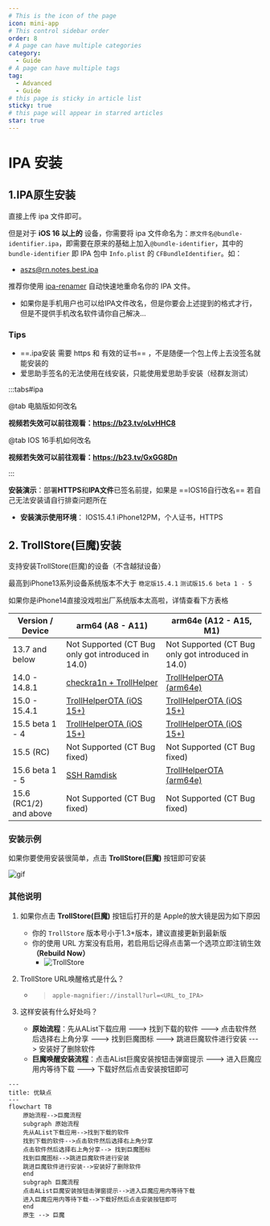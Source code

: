 ```yaml
---
# This is the icon of the page
icon: mini-app
# This control sidebar order
order: 8
# A page can have multiple categories
category:
  - Guide
# A page can have multiple tags
tag:
  - Advanced
  - Guide
# this page is sticky in article list
sticky: true
# this page will appear in starred articles
star: true
---
```


# IPA 安装



## 1.IPA原生安装

直接上传 ipa 文件即可。

但是对于 **iOS 16 以上的** 设备，你需要将 ipa 文件命名为：`原文件名@bundle-identifier.ipa`，即需要在原来的基础上加入`@bundle-identifier`，其中的 `bundle-identifier` 即 IPA 包中 `Info.plist` 的 `CFBundleIdentifier`。如：

- aszs@rn.notes.best.ipa

推荐你使用 [ipa-renamer](https://github.com/Xhofe/ipa-renamer) 自动快速地重命名你的 IPA 文件。

- 如果你是手机用户也可以给IPA文件改名，但是你要会上述提到的格式才行，但是不提供手机改名软件请你自己解决...



### Tips

- ==.ipa安装 需要 https 和 有效的证书== ，不是随便一个包上传上去没签名就能安装的
- 爱思助手签名的无法使用在线安装，只能使用爱思助手安装（经群友测试）

:::tabs#ipa

@tab 电脑版如何改名

<ArtPlayer 
  src="https://hub.onmicrosoft.cn/public/video/wechat?wxv=wxv_2786278463950405640&raw=true" 
  poster="/img/advanced/video.png"
/>

**视频若失效可以前往观看：https://b23.tv/oLvHHC8**

@tab IOS 16手机如何改名

<ArtPlayer 
  src="https://hub.onmicrosoft.cn/public/video/weibo?uid=7821998556&cursor=4871961534007938&raw=true" 
/>

**视频若失效可以前往观看：https://b23.tv/GxGG8Dn**

:::



**安装演示**：部署**HTTPS**和**IPA文件**已签名前提，如果是 ==IOS16自行改名== 若自己无法安装请自行排查问题所在

- **安装演示使用环境**： IOS15.4.1 iPhone12PM，个人证书，HTTPS

<ArtPlayer 
  src="https://hub.onmicrosoft.cn/public/video/weibo?uid=7821998556&cursor=4870951244144255&raw=true" 
/>



## 2. TrollStore(巨魔)安装

支持安装TrollStore(巨魔)的设备（不含越狱设备）

最高到iPhone13系列设备系统版本不大于 `稳定版15.4.1` `测试版15.6 beta 1 - 5 `

如果你是iPhone14直接没戏啦出厂系统版本太高啦，详情查看下方表格

| Version / Device       | arm64 (A8 - A11)                                             | arm64e (A12 - A15, M1)                                       |
| ---------------------- | ------------------------------------------------------------ | ------------------------------------------------------------ |
| 13.7 and below         | Not Supported (CT Bug only got introduced in 14.0)           | Not Supported (CT Bug only got introduced in 14.0)           |
| 14.0 - 14.8.1          | [checkra1n + TrollHelper](https://github.com/opa334/TrollStore/blob/main/install_trollhelper.md) | [TrollHelperOTA (arm64e)](https://github.com/opa334/TrollStore/blob/main/install_trollhelperota_arm64e.md) |
| 15.0 - 15.4.1          | [TrollHelperOTA (iOS 15+)](https://github.com/opa334/TrollStore/blob/main/install_trollhelperota_ios15.md) | [TrollHelperOTA (iOS 15+)](https://github.com/opa334/TrollStore/blob/main/install_trollhelperota_ios15.md) |
| 15.5 beta 1 - 4        | [TrollHelperOTA (iOS 15+)](https://github.com/opa334/TrollStore/blob/main/install_trollhelperota_ios15.md) | [TrollHelperOTA (iOS 15+)](https://github.com/opa334/TrollStore/blob/main/install_trollhelperota_ios15.md) |
| 15.5 (RC)              | Not Supported (CT Bug fixed)                                 | Not Supported (CT Bug fixed)                                 |
| 15.6 beta 1 - 5        | [SSH Ramdisk](https://github.com/opa334/TrollStore/blob/main/install_sshrd.md) | [TrollHelperOTA (arm64e)](https://github.com/opa334/TrollStore/blob/main/install_trollhelperota_arm64e.md) |
| 15.6 (RC1/2) and above | Not Supported (CT Bug fixed)                                 | Not Supported (CT Bug fixed)                                 |



### 安装示例

如果你要使用安装很简单，点击 **TrollStore(巨魔)** 按钮即可安装

![gif](http://pic.rmb.bdstatic.com/bjh/ff1e47ebc1efe5a907dbfffabf4d5f67.gif)



### 其他说明

1. 如果你点击 **TrollStore(巨魔)** 按钮后打开的是 Apple的放大镜是因为如下原因
   - 你的 `TrollStore` 版本号小于1.3+版本，建议直接更新到最新版
   - 你的使用 URL 方案没有启用，若启用后记得点击第一个选项立即注销生效 **（Rebuild Now）**
     - ![TrollStore](/img/advanced/TrollStore.jpg)

2. TrollStore URL唤醒格式是什么？

   - > `apple-magnifier://install?url=<URL_to_IPA>`

3. 这样安装有什么好处吗？

   - **原始流程**：先从AList下载应用 ---> 找到下载的软件 ---> 点击软件然后选择右上角分享 ---> 找到巨魔图标 ---> 跳进巨魔软件进行安装 ---> 安装好了删除软件
   - **巨魔唤醒安装流程**：点击AList巨魔安装按钮击弹窗提示  ---> 进入巨魔应用内等待下载 ---> 下载好然后点击安装按钮即可



```mermaid
---
title: 优缺点
---
flowchart TB
    原始流程-->巨魔流程
    subgraph 原始流程
    先从AList下载应用-->找到下载的软件
    找到下载的软件-->点击软件然后选择右上角分享
    点击软件然后选择右上角分享--> 找到巨魔图标
    找到巨魔图标-->跳进巨魔软件进行安装
    跳进巨魔软件进行安装-->安装好了删除软件
    end
    subgraph 巨魔流程
    点击AList巨魔安装按钮击弹窗提示-->进入巨魔应用内等待下载
    进入巨魔应用内等待下载-->下载好然后点击安装按钮即可
    end
    原生 --> 巨魔
```

